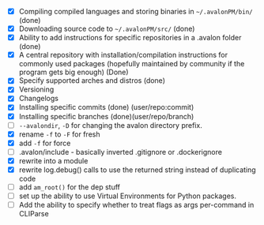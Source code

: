 - [x] Compiling compiled languages and storing binaries in `~/.avalonPM/bin/` (done)
- [x] Downloading source code to `~/.avalonPM/src/` (done)
- [x] Ability to add instructions for specific repositories in a .avalon folder (done)
- [x] A central repository with installation/compilation instructions for commonly used packages 
    (hopefully maintained by community if the program gets big enough) (Done)
- [x] Specify supported arches and distros (done)
- [x] Versioning
- [x] Changelogs
- [x] Installing specific commits (done) (user/repo:commit)
- [x] Installing specific branches (done)(user/repo/branch)
- [ ] `--avalondir`, `-D` for changing the avalon directory prefix.
- [x] rename `-f` to `-F` for fresh
- [x] add `-f` for force
- [ ] .avalon/include - basically inverted .gitignore or .dockerignore
- [x] rewrite into a module
- [x] rewrite log.debug() calls to use the returned string instead of duplicating code
- [ ] add `am_root()` for the dep stuff
- [ ] set up the ability to use Virtual Environments for Python packages.
- [ ] Add the ability to specify whether to treat flags as args per-command in CLIParse

